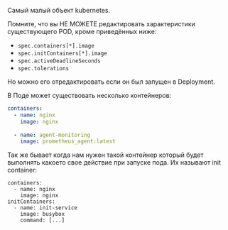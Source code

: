 Самый малый объект kubernetes.

Помните, что вы НЕ МОЖЕТЕ редактировать характеристики существующего POD, кроме приведённых ниже:

- `spec.containers[*].image`
- `spec.initContainers[*].image`
- `spec.activeDeadlineSeconds`
- `spec.tolerations`

Но можно его отредактировать если он был запущен в Deployment.

В Поде может существовать несколько контейнеров:
```yaml
containers:
  - name: nginx
    image: nginx
    
  - name: agent-monitoring
    image: prometheus_agent:latest
```

Так же бывает когда нам нужен такой контейнер который будет выполнять какоето свое действие при запуске пода. Их называют init container:
```
containers:
  - name: nginx
    image: nginx
initContainers:
  - name: init-service
    image: busybox
    command: [...]

```

